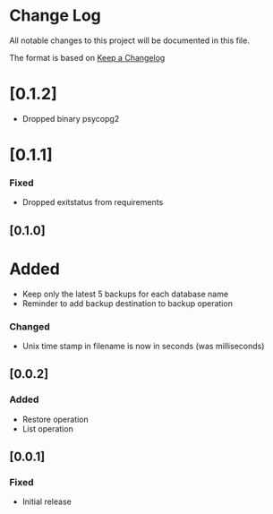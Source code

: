 # Change Log

All notable changes to this project will be documented in this file.

The format is based on [Keep a Changelog](http://keepachangelog.com/)

# [0.1.2]

- Dropped binary psycopg2

# [0.1.1]

### Fixed

- Dropped exitstatus from requirements

## [0.1.0]

# Added

- Keep only the latest 5 backups for each database name
- Reminder to add backup destination to backup operation

### Changed

- Unix time stamp in filename is now in seconds (was milliseconds)

## [0.0.2]

### Added

- Restore operation
- List operation

## [0.0.1]

### Fixed

- Initial release
